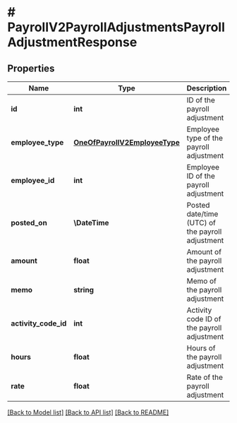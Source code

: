 # # PayrollV2PayrollAdjustmentsPayrollAdjustmentResponse

## Properties

Name | Type | Description | Notes
------------ | ------------- | ------------- | -------------
**id** | **int** | ID of the payroll adjustment |
**employee_type** | [**OneOfPayrollV2EmployeeType**](OneOfPayrollV2EmployeeType.md) | Employee type of the payroll adjustment |
**employee_id** | **int** | Employee ID of the payroll adjustment |
**posted_on** | **\DateTime** | Posted date/time (UTC) of the payroll adjustment |
**amount** | **float** | Amount of the payroll adjustment |
**memo** | **string** | Memo of the payroll adjustment | [optional]
**activity_code_id** | **int** | Activity code ID of the payroll adjustment | [optional]
**hours** | **float** | Hours of the payroll adjustment | [optional]
**rate** | **float** | Rate of the payroll adjustment | [optional]

[[Back to Model list]](../../README.md#models) [[Back to API list]](../../README.md#endpoints) [[Back to README]](../../README.md)
